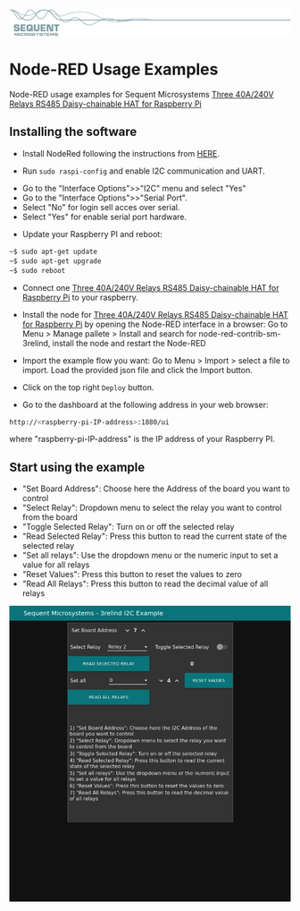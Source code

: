 [![3relind-rpi](../res/sequent.jpg)](https://sequentmicrosystems.com)

# Node-RED Usage Examples
Node-RED usage examples for Sequent Microsystems [Three 40A/240V Relays RS485 Daisy-chainable HAT for Raspberry Pi](https://sequentmicrosystems.com/collections/all-io-cards/products/three-40a-240v-relays-rs485-for-raspberry-pi)


## Installing the software

* Install NodeRed following the instructions from [HERE](https://nodered.org/docs/getting-started/raspberrypi).

* Run ```sudo raspi-config``` and enable I2C communication and UART.
 - Go to the "Interface Options">>"I2C" menu and select "Yes"
 - Go to the "Interface Options">>"Serial Port".
 - Select "No" for login sell acces over serial.
 - Select "Yes" for enable serial port hardware.

* Update your Raspberry PI and reboot:
 ```bash
~$ sudo apt-get update
~$ sudo apt-get upgrade
~$ sudo reboot
```

* Connect one [Three 40A/240V Relays RS485 Daisy-chainable HAT for Raspberry Pi](https://sequentmicrosystems.com/collections/all-io-cards/products/three-40a-240v-relays-rs485-for-raspberry-pi) to your raspberry.

* Install the node for [Three 40A/240V Relays RS485 Daisy-chainable HAT for Raspberry Pi](https://sequentmicrosystems.com/collections/all-io-cards/products/three-40a-240v-relays-rs485-for-raspberry-pi) by opening the Node-RED interface in a browser: Go to Menu > Manage pallete > Install and search for node-red-contrib-sm-3relind, install the node and restart the Node-RED

* Import the example flow you want: Go to Menu > Import > select a file to import. Load the provided json file and click the Import button.

* Click on the top right ```Deploy``` button.

* Go to the dashboard at the following address in your web browser:
```bash
http://<raspberry-pi-IP-address>:1880/ui
```
where "raspberry-pi-IP-address" is the IP address of your Raspberry PI.

## Start using the example
 - "Set Board Address": Choose here the Address of the board you want to control
 - "Select Relay": Dropdown menu to select the relay you want to control from the board
 - "Toggle Selected Relay": Turn on or off the selected relay
 - "Read Selected Relay": Press this button to read the current state of the selected relay
 - "Set all relays": Use the dropdown menu or the numeric input to set a value for all relays
 - "Reset Values": Press this button to reset the values to zero
 - "Read All Relays": Press this button to read the decimal value of all relays

 ![dashboard](pic/dashboard.png)